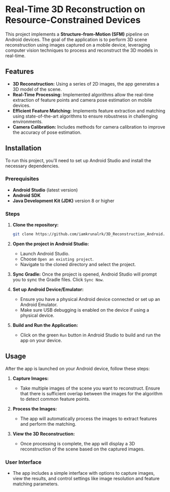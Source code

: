 # Real-Time 3D Reconstruction on Resource-Constrained Devices

This project implements a **Structure-from-Motion (SFM)** pipeline on Android devices. The goal of the application is to perform 3D scene reconstruction using images captured on a mobile device, leveraging computer vision techniques to process and reconstruct the 3D models in real-time.

## Features
- **3D Reconstruction:** Using a series of 2D images, the app generates a 3D model of the scene.
- **Real-Time Processing:** Implemented algorithms allow the real-time extraction of feature points and camera pose estimation on mobile devices.
- **Efficient Feature Matching:** Implements feature extraction and matching using state-of-the-art algorithms to ensure robustness in challenging environments.
- **Camera Calibration:** Includes methods for camera calibration to improve the accuracy of pose estimation.

## Installation

To run this project, you'll need to set up Android Studio and install the necessary dependencies.

### Prerequisites
- **Android Studio** (latest version)
- **Android SDK**
- **Java Development Kit (JDK)** version 8 or higher

### Steps
1. **Clone the repository:**
   ```bash
   git clone https://github.com/iamkrunalrk/3D_Reconstruction_Android.git
   ```

2. **Open the project in Android Studio:**
   - Launch Android Studio.
   - Choose `Open an existing project`.
   - Navigate to the cloned directory and select the project.

3. **Sync Gradle:**
   Once the project is opened, Android Studio will prompt you to sync the Gradle files. Click `Sync Now`.

4. **Set up Android Device/Emulator:**
   - Ensure you have a physical Android device connected or set up an Android Emulator.
   - Make sure USB debugging is enabled on the device if using a physical device.

5. **Build and Run the Application:**
   - Click on the green `Run` button in Android Studio to build and run the app on your device.

## Usage

After the app is launched on your Android device, follow these steps:

1. **Capture Images:**
   - Take multiple images of the scene you want to reconstruct. Ensure that there is sufficient overlap between the images for the algorithm to detect common feature points.
   
2. **Process the Images:**
   - The app will automatically process the images to extract features and perform the matching.

3. **View the 3D Reconstruction:**
   - Once processing is complete, the app will display a 3D reconstruction of the scene based on the captured images.

### User Interface
- The app includes a simple interface with options to capture images, view the results, and control settings like image resolution and feature matching parameters.
